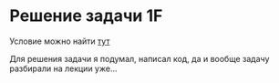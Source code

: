 # Решение задачи 1F

Условие можно найти [тут](https://contest.yandex.ru/contest/28699/problems/F/)

Для решения задачи я подумал, написал код, да и вообще задачу разбирали на лекции уже...

